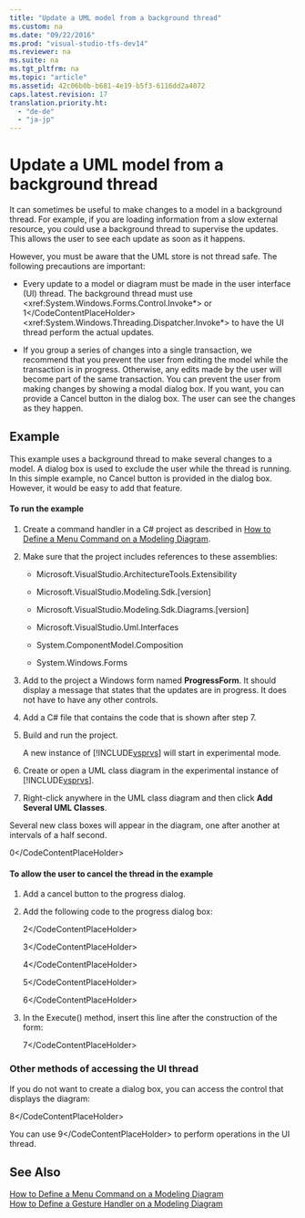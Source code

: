 ```yaml
---
title: "Update a UML model from a background thread"
ms.custom: na
ms.date: "09/22/2016"
ms.prod: "visual-studio-tfs-dev14"
ms.reviewer: na
ms.suite: na
ms.tgt_pltfrm: na
ms.topic: "article"
ms.assetid: 42c06b0b-b681-4e19-b5f3-6116dd2a4072
caps.latest.revision: 17
translation.priority.ht: 
  - "de-de"
  - "ja-jp"
---
```

# Update a UML model from a background thread
It can sometimes be useful to make changes to a model in a background thread. For example, if you are loading information from a slow external resource, you could use a background thread to supervise the updates. This allows the user to see each update as soon as it happens.  
  
 However, you must be aware that the UML store is not thread safe. The following precautions are important:  
  
-   Every update to a model or diagram must be made in the user interface (UI) thread. The background thread must use \<xref:System.Windows.Forms.Control.Invoke*> or <CodeContentPlaceHolder>1\</CodeContentPlaceHolder>\<xref:System.Windows.Threading.Dispatcher.Invoke*> to have the UI thread perform the actual updates.  
  
-   If you group a series of changes into a single transaction, we recommend that you prevent the user from editing the model while the transaction is in progress. Otherwise, any edits made by the user will become part of the same transaction. You can prevent the user from making changes by showing a modal dialog box. If you want, you can provide a Cancel button in the dialog box. The user can see the changes as they happen.  
  
## Example  
 This example uses a background thread to make several changes to a model. A dialog box is used to exclude the user while the thread is running. In this simple example, no Cancel button is provided in the dialog box. However, it would be easy to add that feature.  
  
#### To run the example  
  
1.  Create a command handler in a C# project as described in [How to Define a Menu Command on a Modeling Diagram](../vs140/define-a-menu-command-on-a-modeling-diagram.md).  
  
2.  Make sure that the project includes references to these assemblies:  
  
    -   Microsoft.VisualStudio.ArchitectureTools.Extensibility  
  
    -   Microsoft.VisualStudio.Modeling.Sdk.[version]  
  
    -   Microsoft.VisualStudio.Modeling.Sdk.Diagrams.[version]  
  
    -   Microsoft.VisualStudio.Uml.Interfaces  
  
    -   System.ComponentModel.Composition  
  
    -   System.Windows.Forms  
  
3.  Add to the project a Windows form named **ProgressForm**. It should display a message that states that the updates are in progress. It does not have to have any other controls.  
  
4.  Add a C# file that contains the code that is shown after step 7.  
  
5.  Build and run the project.  
  
     A new instance of [!INCLUDE[vsprvs](../vs140/includes/vsprvs_md.md)] will start in experimental mode.  
  
6.  Create or open a UML class diagram in the experimental instance of [!INCLUDE[vsprvs](../vs140/includes/vsprvs_md.md)].  
  
7.  Right-click anywhere in the UML class diagram and then click **Add Several UML Classes**.  
  
 Several new class boxes will appear in the diagram, one after another at intervals of a half second.  
  
<CodeContentPlaceHolder>0\</CodeContentPlaceHolder>  
#### To allow the user to cancel the thread in the example  
  
1.  Add a cancel button to the progress dialog.  
  
2.  Add the following code to the progress dialog box:  
  
     <CodeContentPlaceHolder>2\</CodeContentPlaceHolder>  
  
     <CodeContentPlaceHolder>3\</CodeContentPlaceHolder>  
  
     <CodeContentPlaceHolder>4\</CodeContentPlaceHolder>  
  
     <CodeContentPlaceHolder>5\</CodeContentPlaceHolder>  
  
     <CodeContentPlaceHolder>6\</CodeContentPlaceHolder>  
  
3.  In the Execute() method, insert this line after the construction of the form:  
  
     <CodeContentPlaceHolder>7\</CodeContentPlaceHolder>  
  
### Other methods of accessing the UI thread  
 If you do not want to create a dialog box, you can access the control that displays the diagram:  
  
 <CodeContentPlaceHolder>8\</CodeContentPlaceHolder>  
  
 You can use <CodeContentPlaceHolder>9\</CodeContentPlaceHolder> to perform operations in the UI thread.  
  
## See Also  
 [How to Define a Menu Command on a Modeling Diagram](../vs140/define-a-menu-command-on-a-modeling-diagram.md)   
 [How to Define a Gesture Handler on a Modeling Diagram](../vs140/define-a-gesture-handler-on-a-modeling-diagram.md)